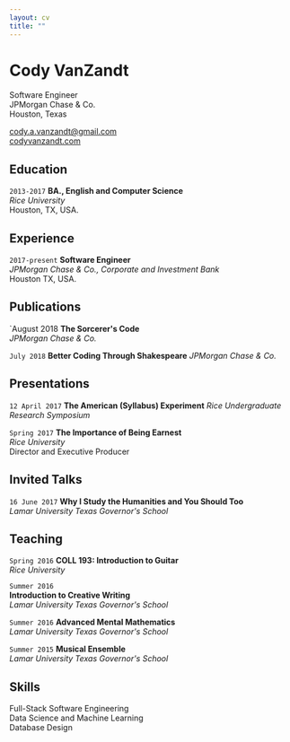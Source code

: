 ```yaml
---
layout: cv
title: ""
---
```


# Cody VanZandt

Software Engineer  
JPMorgan Chase & Co.  
Houston, Texas

[cody.a.vanzandt@gmail.com](mailto:cody.a.vanzandt@gmail.com)  
[codyvanzandt.com](codyvanzandt.com)

  
## Education
`2013-2017`
**BA., English and Computer Science**  
*Rice University*  
Houston, TX, USA.


## Experience
`2017-present`
**Software Engineer**  
*JPMorgan Chase & Co., Corporate and Investment Bank*  
Houston TX, USA.


## Publications
`August 2018
**The Sorcerer's Code**  
*JPMorgan Chase & Co.*


`July 2018`
**Better Coding Through Shakespeare**
*JPMorgan Chase & Co.*


## Presentations
`12 April 2017`
**The American (Syllabus) Experiment**
*Rice Undergraduate Research Symposium*  


`Spring 2017`
**The Importance of Being Earnest**  
*Rice University*  
Director and Executive Producer


## Invited Talks
`16 June 2017`
**Why I Study the Humanities and You Should Too**  
*Lamar University Texas Governor's School*


## Teaching
`Spring 2016`
**COLL 193: Introduction to Guitar**  
*Rice University*


`Summer 2016`  
**Introduction to Creative Writing**  
*Lamar University Texas Governor's School*


`Summer 2016`
**Advanced Mental Mathematics**  
*Lamar University Texas Governor's School*


`Summer 2015`
**Musical Ensemble**  
*Lamar University Texas Governor's School*


## Skills
Full-Stack Software Engineering  
Data Science and Machine Learning  
Database Design


